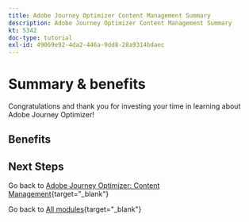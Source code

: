 ```yaml
---
title: Adobe Journey Optimizer Content Management Summary
description: Adobe Journey Optimizer Content Management Summary
kt: 5342
doc-type: tutorial
exl-id: 49069e92-4da2-446a-9dd8-28a9314bdaec
---
```

# Summary & benefits

Congratulations and thank you for investing your time in learning about Adobe Journey Optimizer! 

## Benefits

## Next Steps

Go back to [Adobe Journey Optimizer: Content Management](./ajocontent.md){target="_blank"}

Go back to [All modules](./../../../../overview.md){target="_blank"}
